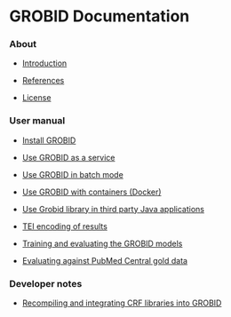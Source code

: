 <h1>GROBID Documentation</h1>


<h3>About</h3>

* [Introduction](Introduction.md)

* [References](References.md)

* [License](License.md)

<h3>User manual</h3>

* [Install GROBID](Install-Grobid.md)

* [Use GROBID as a service](Grobid-service.md)

* [Use GROBID in batch mode](Grobid-batch.md)

* [Use GROBID with containers (Docker)](Grobid-docker.md)

* [Use Grobid library in third party Java applications](Grobid-java-library.md)

* [TEI encoding of results](TEI-encoding-of-results.md)

* [Training and evaluating the GROBID models](Training-the-models-of-Grobid.md)

* [Evaluating against PubMed Central gold data](Evaluation-against-a-PubMedCentral-set.md)

<h3>Developer notes</h3>

* [Recompiling and integrating CRF libraries into GROBID](Recompiling-and-integrating-CRF-libraries.md)


